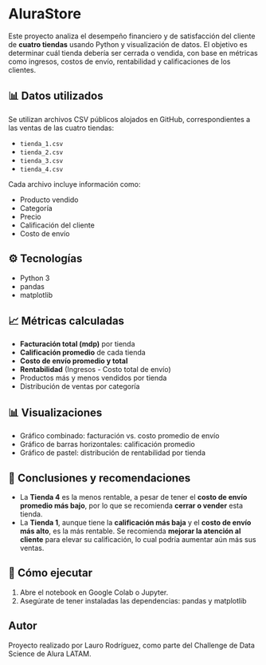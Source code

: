 # AluraStore

Este proyecto analiza el desempeño financiero y de satisfacción del cliente de **cuatro tiendas** usando Python y visualización de datos. El objetivo es determinar cuál tienda debería ser cerrada o vendida, con base en métricas como ingresos, costos de envío, rentabilidad y calificaciones de los clientes.

## 📊 Datos utilizados

Se utilizan archivos CSV públicos alojados en GitHub, correspondientes a las ventas de las cuatro tiendas:

- `tienda_1.csv`
- `tienda_2.csv`
- `tienda_3.csv`
- `tienda_4.csv`

Cada archivo incluye información como:
- Producto vendido
- Categoría
- Precio
- Calificación del cliente
- Costo de envío

## ⚙️ Tecnologías

- Python 3
- pandas
- matplotlib

## 📈 Métricas calculadas

- **Facturación total (mdp)** por tienda
- **Calificación promedio** de cada tienda
- **Costo de envío promedio y total**
- **Rentabilidad** (Ingresos - Costo total de envío)
- Productos más y menos vendidos por tienda
- Distribución de ventas por categoría

## 📊 Visualizaciones

- Gráfico combinado: facturación vs. costo promedio de envío
- Gráfico de barras horizontales: calificación promedio
- Gráfico de pastel: distribución de rentabilidad por tienda

## 📌 Conclusiones y recomendaciones

- La **Tienda 4** es la menos rentable, a pesar de tener el **costo de envío promedio más bajo**, por lo que se recomienda **cerrar o vender** esta tienda.
- La **Tienda 1**, aunque tiene la **calificación más baja** y el **costo de envío más alto**, es la más rentable. Se recomienda **mejorar la atención al cliente** para elevar su calificación, lo cual podría aumentar aún más sus ventas.
  
## 🚀 Cómo ejecutar

1. Abre el notebook en Google Colab o Jupyter.
2. Asegúrate de tener instaladas las dependencias: pandas y matplotlib

## Autor
Proyecto realizado por Lauro Rodríguez, como parte del Challenge de Data Science de Alura LATAM.
